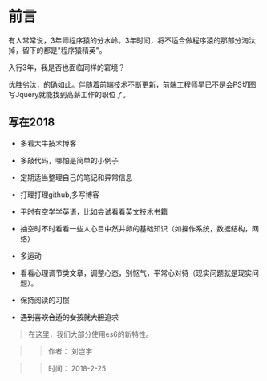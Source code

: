 # 前言


有人常常说，3年师程序猿的分水岭。3年时间，将不适合做程序猿的那部分淘汰掉，留下的都是"程序猿精英"。

入行3年，我是否也面临同样的窘境？

优胜劣汰，的确如此。伴随着前端技术不断更新，前端工程师早已不是会PS切图写Jquery就能找到高薪工作的职位了。


## 写在2018

* 多看大牛技术博客

* 多敲代码，哪怕是简单的小例子

* 定期适当整理自己的笔记和异常信息

* 打理打理github,多写博客

* 平时有空学学英语，比如尝试看看英文技术书籍

* 抽空时不时看看一些人心目中然并卵的基础知识（如操作系统，数据结构，网络）

* 多运动

* 看看心理调节类文章，调整心态，别怄气，平常心对待（现实问题就是现实问题）。

* 保持阅读的习惯

* ~~遇到喜欢合适的女孩就大胆追求~~





> 在这里，我们大部分使用es6的新特性。

>> 作者： 刘岂宇

>> 时间： 2018-2-25

